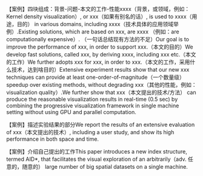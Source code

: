 【案例】四块组成：背景-问题-本文的工作-性能xxxx（背景，或领域，例如：Kernel density visualization）, or xxx（如果有别名的话）, is used to xxxx（用途，目的） in various domains, including xxxx（技术具体的应用领域举例）.Existing solutions, which are based on xxx, are xxxx （例如：are computationally expensive）. （一句话总结现有方法的不足）Our goal is to improve the performance of xxx, in order to support xxx.（本文的目的）We develop fast solutions, called xxx, by deriving xxxx, including xxx etc.（本文的工作）We further adopts xxx for xxx, in order to xxx.（本文的工作，采用什么技术，达到啥目的）Extensive experiment results show that our new xxx techniques can provide at least one-order-of-magnitude（一个数量级） speedup over existing methods, without degrading xxx（其他的性能，例如：visualization quality）.We further show that xxx（本文提出的技术/方法） can produce the reasonable visualization results in real-time (0.5 sec) by combining the progressive visualization framework in single machine setting without using GPU and parallel computation.

【案例】描述实验结果的部分We report the results of an extensive evaluation of xxx（本文提出的技术）, including a user study, and show its high performance in both space and time.

【案例】介绍自己提出的工作This paper introduces a new index structure, termed AID*, that facilitates the visual exploration of an arbitrarily（adv. 任意的，随意的） large number of big spatial datasets on a single machine.